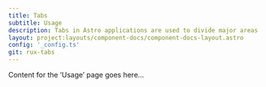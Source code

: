 ```yaml
---
title: Tabs
subtitle: Usage
description: Tabs in Astro applications are used to divide major areas of content and to indicate work process.
layout: project:layouts/component-docs/component-docs-layout.astro
config: '_config.ts'
git: rux-tabs
---
```


Content for the ‘Usage’ page goes here...
